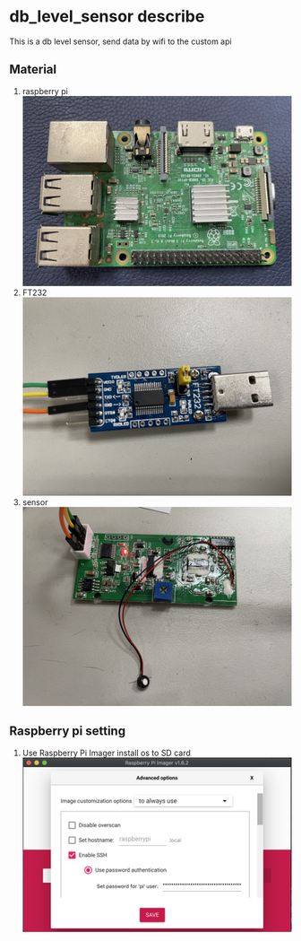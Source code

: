 # db_level_sensor describe
This is a db level sensor, send data by wifi to the custom api

## Material
1. raspberry pi
![raspberry pi](https://github.com/Dan19920406/db_level_sensor/blob/main/picture/raspberry_pi.png)
2. FT232
![FT232](https://github.com/Dan19920406/db_level_sensor/blob/main/picture/FT232.png)
3. sensor
![sensor](https://github.com/Dan19920406/db_level_sensor/blob/main/picture/db_level_sensor.png)

## Raspberry pi setting
1. Use Raspberry Pi Imager install os to SD card
![imager](https://github.com/Dan19920406/db_level_sensor/blob/main/picture/raspberry_pi_imager.png)

